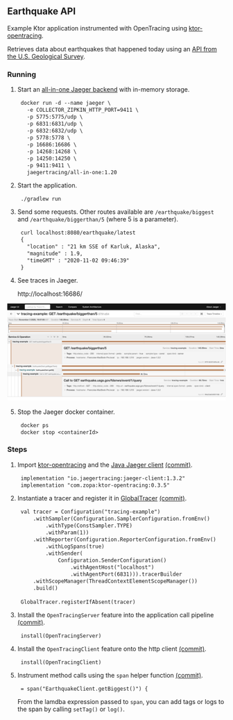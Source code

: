 ## Earthquake API 

Example Ktor application instrumented with OpenTracing using [ktor-opentracing](https://github.com/zopaUK/ktor-opentracing). 

Retrieves data about earthquakes that happened today using an [API from the U.S. Geological Survey](https://earthquake.usgs.gov/fdsnws/event/1/). 

### Running

1. Start an [all-in-one Jaeger backend](https://www.jaegertracing.io/docs/1.20/getting-started/) with in-memory storage.

        docker run -d --name jaeger \
          -e COLLECTOR_ZIPKIN_HTTP_PORT=9411 \
          -p 5775:5775/udp \
          -p 6831:6831/udp \
          -p 6832:6832/udp \
          -p 5778:5778 \
          -p 16686:16686 \
          -p 14268:14268 \
          -p 14250:14250 \
          -p 9411:9411 \
          jaegertracing/all-in-one:1.20
             
2. Start the application.

        ./gradlew run
        
3. Send some requests. Other routes available are `/earthquake/biggest` and `/earthquake/biggerthan/5` (where 5 is a parameter).

        curl localhost:8080/earthquake/latest
        {
          "location" : "21 km SSE of Karluk, Alaska",
          "magnitude" : 1.9,
          "timeGMT" : "2020-11-02 09:46:39"
        }  
        
4. See traces in Jaeger.

    http://localhost:16686/

![Trace Screenshot](tracescreenshotexample.png)


5. Stop the Jaeger docker container.

        docker ps
        docker stop <containerId>

### Steps

1. Import [ktor-opentracing](https://github.com/zopaUK/ktor-opentracing) and the [Java Jaeger client](https://github.com/jaegertracing/jaeger-client-java) [(commit)](https://github.com/fstien/ktor-opentracing-example/commit/a6c43669e532683c6eef2e36c525087c882a9335).

        implementation "io.jaegertracing:jaeger-client:1.3.2"
        implementation "com.zopa:ktor-opentracing:0.3.5"

2. Instantiate a tracer and register it in [GlobalTracer](https://opentracing.io/guides/java/tracers/) [(commit)](https://github.com/fstien/ktor-opentracing-example/commit/998f2228289493b37f9c3e86061b31cd7d24f689).

        val tracer = Configuration("tracing-example")
            .withSampler(Configuration.SamplerConfiguration.fromEnv()
                .withType(ConstSampler.TYPE)
                .withParam(1))
            .withReporter(Configuration.ReporterConfiguration.fromEnv()
                .withLogSpans(true)
                .withSender(
                    Configuration.SenderConfiguration()
                        .withAgentHost("localhost")
                        .withAgentPort(6831))).tracerBuilder
            .withScopeManager(ThreadContextElementScopeManager())
            .build()
        
        GlobalTracer.registerIfAbsent(tracer)

3. Install the `OpenTracingServer` feature into the application call pipeline [(commit)](https://github.com/fstien/ktor-opentracing-example/commit/9d9f06f96d34133c95878e8e352a78e64096b2fc).

        install(OpenTracingServer)
        
4. Install the `OpenTracingClient` feature onto the http client [(commit)](https://github.com/fstien/ktor-opentracing-example/commit/86505c0437ae909079c2e388f1015fe849b6f8a1). 

        install(OpenTracingClient)
5. Instrument method calls using the `span` helper function [(commit)](https://github.com/fstien/ktor-opentracing-example/commit/78110aef2a97c4af0f7cbc32125e7e1e1bfc55c1).

        = span("EarthquakeClient.getBiggest()") {

    From the lamdba expression passed to `span`, you can add tags or logs to the span by calling `setTag()` or `log()`.
